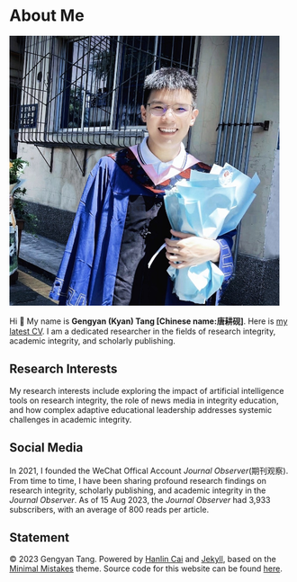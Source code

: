 # About Me

<img src="1664867172379.jpg" class="floatpic" width="480" height="480">


Hi 👋 My name is **Gengyan (Kyan) Tang [Chinese name:唐耕砚]**. Here is [my latest CV](CV-Gengyan.pdf). I am a dedicated researcher in the fields of research integrity, academic integrity, and scholarly publishing. 

## Research Interests

My research interests include exploring the impact of artificial intelligence tools on research integrity, the role of news media in integrity education, and how complex adaptive educational leadership addresses systemic challenges in academic integrity. 

## Social Media

In 2021, I founded the WeChat Offical Account *Journal Observer*(期刊观察). From time to time, I have been sharing profound research findings on research integrity, scholarly publishing, and academic integrity in the *Journal Observer*. As of 15 Aug 2023, the *Journal Observer* had 3,933 subscribers, with an average of 800 reads per article.

## Statement

© 2023 Gengyan Tang. Powered by [Hanlin Cai](https://caihanlin.com/) and [Jekyll](https://jekyllrb.com/), based on the [Minimal Mistakes](https://mademistakes.com/) theme. Source code for this website can be found [here](https://github.com/GuangLun2000/GuangLun2000.github.io).
